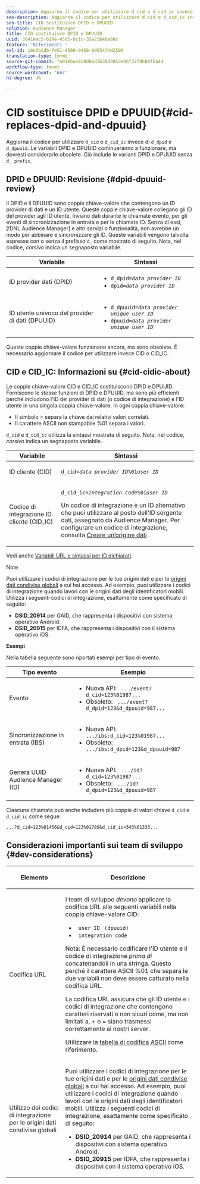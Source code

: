 ```yaml
---
description: Aggiorna il codice per utilizzare d_cid o d_cid_ic invece di d_dpid e d_dpuuid. Le variabili DPID e DPUUID continueranno a funzionare, ma dovresti considerarle obsolete. Ciò include le varianti DPID e DPUUID senza il prefisso d_ .
seo-description: Aggiorna il codice per utilizzare d_cid o d_cid_ic invece di d_dpid e d_dpuuid. Le variabili DPID e DPUUID continueranno a funzionare, ma dovresti considerarle obsolete. Ciò include le varianti DPID e DPUUID senza il prefisso d_ .
seo-title: CID sostituisce DPID e DPUUID
solution: Audience Manager
title: CID sostituisce DPID e DPUUID
uuid: 3641eac5-b19e-45d5-bc1c-35a23b4bab8c
feature: 'Riferimenti '
exl-id: 18e6b1db-fe51-4560-9458-8d65474d2506
translation-type: tm+mt
source-git-commit: fe01ebac8c0d0ad3630d3853e0bf32f0b00f6a44
workflow-type: tm+mt
source-wordcount: '667'
ht-degree: 4%

---
```


# CID sostituisce DPID e DPUUID{#cid-replaces-dpid-and-dpuuid}

Aggiorna il codice per utilizzare `d_cid` o `d_cid_ic` invece di `d_dpid` e `d_dpuuid`. Le variabili DPID e DPUUID continueranno a funzionare, ma dovresti considerarle obsolete. Ciò include le varianti DPID e DPUUID senza `d_ prefix`.

## DPID e DPUUID: Revisione {#dpid-dpuuid-review}

Il DPID e il DPUUID sono coppie chiave-valore che contengono un ID provider di dati e un ID utente. Queste coppie chiave-valore collegano gli ID del provider agli ID utente. Inviano dati durante le chiamate evento, per gli eventi di sincronizzazione in entrata e per le chiamate ID. Senza di essi, [!DNL Audience Manager] e altri servizi o funzionalità, non avrebbe un modo per abbinare e sincronizzare gli ID. Queste variabili vengono talvolta espresse con o senza il prefisso `d_` come mostrato di seguito. Nota, nel codice, *corsivo* indica un segnaposto variabile.

<table id="table_932B4416AE1E44E4A1E98D779D3B1ED5"> 
 <thead> 
  <tr> 
   <th colname="col1" class="entry"> Variabile </th> 
   <th colname="col2" class="entry"> Sintassi </th> 
  </tr> 
 </thead>
 <tbody> 
  <tr> 
   <td colname="col1"> <p>ID provider dati (DPID) </p> </td> 
   <td colname="col2"> 
    <ul id="ul_0567D39DCE784C20A81EC0845C7B1C6B"> 
     <li id="li_DDD8C18266314987A7C802918F4892A8"> <code>d_dpid=<i>data provider ID</i></code> </li> 
     <li id="li_80185558932E416698ABD71158303EA8"> <code>dpid=<i>data provider ID</i></code> </li> 
    </ul> </td> 
  </tr> 
  <tr> 
   <td colname="col1"> <p>ID utente univoco del provider di dati (DPUUID) </p> </td> 
   <td colname="col2"> 
    <ul id="ul_EA7F769523B142CE8FF5886E5CDFF2D9"> 
     <li id="li_C984E2FF0A83495880BB87C610FA3F79"> <code>d_dpuuid=<i>data provider unique user ID</i></code> </li> 
     <li id="li_DCFFAC995DCC49F489ACEFD97A06F877"> <code>dpuuid=<i>data provider unique user ID</i></code> </li> 
    </ul> </td> 
  </tr> 
 </tbody> 
</table>

Queste coppie chiave-valore funzionano ancora, ma sono obsolete. È necessario aggiornare il codice per utilizzare invece CID o CID_IC.

## CID e CID_IC: Informazioni su {#cid-cidic-about}

Le coppie chiave-valore CID e CID_IC sostituiscono DPID e DPUUID. Forniscono le stesse funzioni di DPID e DPUUID, ma sono più efficienti perché includono l&#39;ID del provider di dati (o codice di integrazione) e l&#39;ID utente in una singola coppia chiave-valore. In ogni coppia chiave-valore:

* Il simbolo = separa la chiave dai relativi valori correlati.
* Il carattere ASCII non stampabile %01 separa i valori.

`d_cid` e  `d_cid_ic` utilizza la sintassi mostrata di seguito. Nota, nel codice, *corsivo* indica un segnaposto variabile.

<table id="table_0C8A4F8FDBC84416B4EB476F67BCFA8E"> 
 <thead> 
  <tr> 
   <th colname="col1" class="entry"> Variabile </th> 
   <th colname="col2" class="entry"> Sintassi </th> 
  </tr> 
 </thead>
 <tbody> 
  <tr> 
   <td colname="col1"> <p>ID cliente (CID) </p> </td> 
   <td colname="col2"> <p> <code>d_cid=<i>data provider ID</i>%01<i>user ID</i></code> </p> </td> 
  </tr> 
  <tr> 
   <td colname="col1"> <p>Codice di integrazione ID cliente (CID_IC) </p> </td> 
   <td colname="col2"> <p> <code>d_cid_ic=<i>integration code</i>%01<i>user ID</i></code> </p> <p> Un <span class="term"> codice di integrazione</span> è un ID alternativo che puoi utilizzare al posto dell'ID sorgente dati, assegnato da <span class="keyword"> Audience Manager</span>. Per configurare un codice di integrazione, consulta <a href="../features/manage-datasources.md#create-data-source"> Creare un’origine dati</a> . </p> </td> 
  </tr> 
 </tbody> 
</table>

Vedi anche [Variabili URL e sintassi per ID dichiarati](../features/declared-ids.md#variables-and-syntax).

>[!NOTE]
>
>Puoi utilizzare i codici di integrazione per le tue origini dati e per le [origini dati condivise globali](../features/datasources-list-and-settings.md#settings-menu-options) a cui hai accesso. Ad esempio, puoi utilizzare i codici di integrazione quando lavori con le origini dati degli identificatori mobili. Utilizza i seguenti codici di integrazione, esattamente come specificato di seguito:

* **DSID_20914** per GAID, che rappresenta i dispositivi con sistema operativo Android.
* **DSID_20915** per IDFA, che rappresenta i dispositivi con il sistema operativo iOS.

**Esempi**

Nella tabella seguente sono riportati esempi per tipo di evento.

<table id="table_097A58CCD6E64C4DB0652271A4F31AE8"> 
 <thead> 
  <tr> 
   <th colname="col1" class="entry"> Tipo evento </th> 
   <th colname="col2" class="entry"> Esempio </th> 
  </tr>
 </thead>
 <tbody> 
  <tr> 
   <td colname="col1"> <p>Evento </p> </td> 
   <td colname="col2"> 
    <ul id="ul_6EAB4188C6954512A28D1A8328794BCB"> 
     <li id="li_344AAEF1622343489E2AD6E2929CEA98">Nuova API: <code> .../event?d_cid=123%01987...</code> </li> 
     <li id="li_B673C1BA5AD24C46AB8F8232EF89CE89">Obsoleto: <code> .../event?d_dpid=123&amp;d_dpuuid=987...</code> </li> 
    </ul> </td> 
  </tr> 
  <tr> 
   <td colname="col1"> <p>Sincronizzazione in entrata (IBS) </p> </td> 
   <td colname="col2"> 
    <ul id="ul_78270745CBC2469B8CA9EDB7032B8F92"> 
     <li id="li_8C4620A04504442185F013F74E6B0647">Nuova API: <code> .../ibs:d_cid=123%01987...</code> </li> 
     <li id="li_2A8F761C76334C1BB097CF1A9D7E8429">Obsoleto: <code> .../ibs:d_dpid=123&amp;d_dpuuid=987</code> </li> 
    </ul> </td> 
  </tr> 
  <tr> 
   <td colname="col1"> <p>Genera UUID Audience Manager (ID) </p> </td> 
   <td colname="col2"> 
    <ul id="ul_EAA764DCFF7244F69ABF67ACEE13E579"> 
     <li id="li_18467A531FAF454A881CBD157BBFD6D2">Nuova API: <code> .../id?d_cid=123%01987...</code> </li> 
     <li id="li_433C33F7BC284362AC7CC3C9DC0BF471">Obsoleto: <code> .../id?d_dpid=123&amp;d_dpuuid=987</code> </li> 
    </ul> </td> 
  </tr> 
 </tbody> 
</table>

Ciascuna chiamata può anche includere più coppie di valori chiave `d_cid` e `d_cid_ic` come segue:

```
...?d_cid=123%01456&d_cid=123%01789&d_cid_ic=543%01333...
```

## Considerazioni importanti sui team di sviluppo {#dev-considerations}

<table id="table_5DD068FAE68A42CDB49B6C064706802A"> 
 <thead> 
  <tr> 
   <th colname="col1" class="entry"> <p>Elemento </p> </th> 
   <th colname="col2" class="entry"> <p>Descrizione </p> </th> 
  </tr>
 </thead>
 <tbody> 
  <tr> 
   <td colname="col1"> <p>Codifica URL </p> </td> 
   <td colname="col2"> <p>I team di sviluppo <i>devono</i> applicare la codifica URL alle seguenti variabili nella coppia chiave-valore CID: </p> <p> 
     <ul id="ul_66DCB63C60914057B2BE21F49D9A36CA"> 
      <li id="li_6D82B4DB40BB4BB0B8FAF5841577FAAC"><code> user ID</code> <code> (dpuuid)</code> </li> 
      <li id="li_D2F94B07B0D84B09A5CDFA48518DDD62"><code> integration code</code> </li> 
     </ul> </p> <p> <p>Nota: È necessario codificare l'ID utente e il codice di integrazione <i>prima di</i> concatenandoli in una stringa. Questo perché il carattere ASCII %01 che separa le due variabili non deve essere catturato nella codifica URL. </p> </p> <p>La codifica URL assicura che gli ID utente e i codici di integrazione che contengono caratteri riservati o non sicuri come, ma non limitati a, + o = siano trasmessi correttamente ai nostri server. </p> <p>Utilizzare la <a href="https://www.w3schools.com/tags/ref_urlencode.asp" format="https" scope="external"> tabella di codifica ASCII</a> come riferimento. </p> </td> 
  </tr> 
  <tr> 
   <td colname="col1"> <p>Utilizzo dei codici di integrazione per le origini dati condivise globali </p> </td> 
   <td colname="col2"> <p>Puoi utilizzare i codici di integrazione per le tue origini dati e per le <a href="../features/datasources-list-and-settings.md#settings-menu-options"> origini dati condivise globali</a> a cui hai accesso. Ad esempio, puoi utilizzare i codici di integrazione quando lavori con le origini dati degli identificatori mobili. Utilizza i seguenti codici di integrazione, esattamente come specificato di seguito: </p> <p> 
     <ul id="ul_B306EE96A3BD4CE982E113D5E23826CF"> 
      <li id="li_3340C7AFA9AB4105A2CCF3E476EC7552"> <b>DSID_20914</b> per GAID, che rappresenta i dispositivi con sistema operativo Android. </li> 
      <li id="li_779D9F08021043FCB233A0ABF5160C76"> <b>DSID_20915</b> per IDFA, che rappresenta i dispositivi con il sistema operativo iOS. </li> 
     </ul> </p> </td> 
  </tr> 
 </tbody> 
</table>
